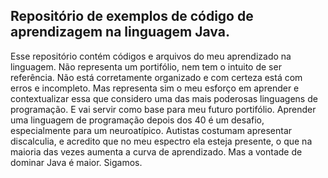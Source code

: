 ## Repositório de exemplos de código de aprendizagem na linguagem Java.
  
  Esse repositório contém códigos e arquivos do meu aprendizado na linguagem. Não representa um portifólio, nem tem o intuito de ser referência. Não está corretamente organizado e com certeza está com erros e incompleto. Mas representa sim o meu esforço em aprender e contextualizar essa que considero uma das mais poderosas linguagens de programação. E vai servir como base para meu futuro portifólio. Aprender uma linguagem de programação depois dos 40 é um desafio, especialmente para um neuroatípico. Autistas costumam apresentar discalculia, e acredito que no meu espectro ela esteja presente, o que na maioria das vezes aumenta a curva de aprendizado. Mas a vontade de dominar Java é maior. Sigamos.
